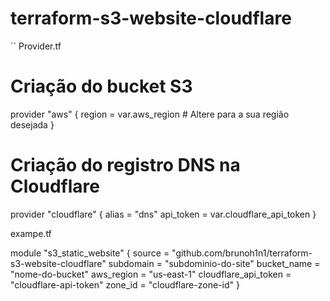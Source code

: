 # terraform-s3-website-cloudflare



´´
Provider.tf

# Criação do bucket S3
provider "aws" {
  region  = var.aws_region  # Altere para a sua região desejada
}

# Criação do registro DNS na Cloudflare
provider "cloudflare" {
  alias = "dns"
  api_token = var.cloudflare_api_token
}


exampe.tf


module "s3_static_website" {
  source               = "github.com/brunoh1n1/terraform-s3-website-cloudflare"
  subdomain            = "subdominio-do-site"
  bucket_name          = "nome-do-bucket"
  aws_region           = "us-east-1"
  cloudflare_api_token = "cloudflare-api-token"
  zone_id              = "cloudflare-zone-id"
}

